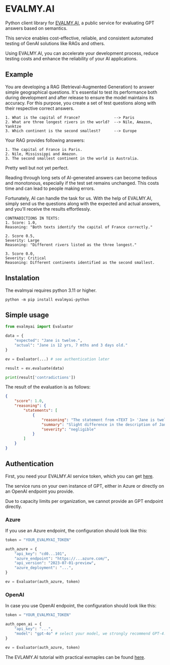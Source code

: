 # EVALMY.AI

Python client library for [EVALMY.AI](https://evalmy.ai), a public 
service for evaluating GPT answers based on semantics.

This service enables cost-effective, reliable, and 
consistent automated testing of GenAI solutions like 
RAGs and others. 

Using EVALMY.AI, you can accelerate your development 
process, reduce testing costs and enhance the reliability 
of your AI applications.

## Example

You are developing a RAG (Retrieval-Augmented Generation) 
to answer simple geographical questions. It's essential to 
test its performance both during development and after 
release to ensure the model maintains its accuracy. For 
this purpose, you create a set of test questions along 
with their respective correct answers.

```
1. What is the capital of France?               --> Paris
2. What are three longest rivers in the world?  --> Nile, Amazon, Yanktze
3. Which continent is the second smallest?      --> Europe
```

Your RAG provides following answers:

```
1. The capital of France is Paris.
2. Nile, Mississippi and Amazon.
3. The second smallest continent in the world is Australia.
```

Pretty well but not yet perfect. 

Reading through long sets of AI-generated answers can become 
tedious and monotonous, especially if the test set remains 
unchanged. This costs time and can lead to people making errors.

Fortunately, AI can handle the task for us. With the help of 
EVALMY.AI, simply send us the questions along with the expected 
and actual answers, and you'll receive the results effortlessly.

```
CONTRADICTIONS IN TEXTS:
1. Score: 1.0, 
Reasoning: "Both texts identify the capital of France correctly."

2. Score 0.5,
Severity: Large
Reasoning: "Different rivers listed as the three longest." 

3. Score 0.0, 
Severity: Critical
Reasoning: Different continents identified as the second smallest.

```


## Instalation

The evalmyai requires python 3.11 or higher.

```shell
python -m pip install evalmyai-python 
```

## Simple usage

```python
from evalmyai import Evaluator

data = {
    "expected": "Jane is twelve.",
    "actual": "Jane is 12 yrs, 7 mths and 3 days old."
}

ev = Evaluator(...) # see authentication later

result = ev.evaluate(data)

print(result['contradictions'])
```

The result of the evaluation is as follows:

```json
{
    "score": 1.0,
    "reasoning": {
        "statements": [
            {
                "reasoning": "The statement from <TEXT 1> 'Jane is twelve' provides a general age for Jane, while <TEXT 2> 'Jane is 12 yrs, 7 mths and 3 days old' provides a more precise age. There is no contradiction between the two statements, as the second text simply provides more detail on Jane's age, but does not conflict with the first text's assertion that she is twelve years old. The criterion for severity in this context could be based on the impact of the age description on understanding Jane's age. Since both statements agree on Jane being twelve, the severity of the difference in description is negligible.",
                "summary": "Slight difference in the description of Jane's age.",
                "severity": "negligible"
            }
        ]
    }
}
```

## Authentication

First, you need your EVALMY.AI service token, which you can get [here](https://evalmy.ai).

The service runs on your own instance of GPT, either in Azure or directly on an OpenAI endpoint you provide.

Due to capacity limits per organization, we cannot provide an GPT endpoint directly.

### Azure 

If you use an Azure endpoint, the configuration should look like this:

```python
token = "YOUR_EVALMYAI_TOKEN"

auth_azure = {
    "api_key": "cd0...101",
    "azure_endpoint": "https://...azure.com/",
    "api_version": "2023-07-01-preview",
    "azure_deployment": "...",
}

ev = Evaluator(auth_azure, token)
```

### OpenAI 

In case you use OpenAI endpoint, the configuration should look like this:

```python
token = "YOUR_EVALMYAI_TOKEN"

auth_open_ai = {
    "api_key": "...",
    "model": "gpt-4o" # select your model, we strongly recommend GPT-4.
}

ev = Evaluator(auth_azure, token)
```

The EVLAMY.AI tutorial with practical exmaples can be found [here]().


